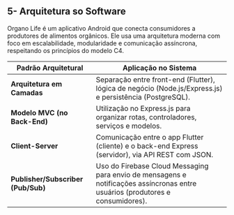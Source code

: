 ## 5- Arquitetura so Software 
Organo Life é um aplicativo Android que conecta consumidores a produtores de alimentos orgânicos. Ele usa uma arquitetura moderna com foco em escalabilidade, modularidade e comunicação assíncrona, respeitando os princípios do modelo C4.

| **Padrão Arquitetural**            | **Aplicação no Sistema**                                                                                                       |
|-----------------------------------|--------------------------------------------------------------------------------------------------------------------------------|
| **Arquitetura em Camadas**         | Separação entre front-end (Flutter), lógica de negócio (Node.js/Express.js) e persistência (PostgreSQL).                       |
| **Modelo MVC (no Back-End)**       | Utilização no Express.js para organizar rotas, controladores, serviços e modelos.                                              |
| **Client-Server**                  | Comunicação entre o app Flutter (cliente) e o back-end Express (servidor), via API REST com JSON.                              |
| **Publisher/Subscriber (Pub/Sub)** | Uso do Firebase Cloud Messaging para envio de mensagens e notificações assíncronas entre usuários (produtores e consumidores). |
